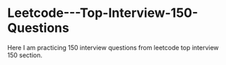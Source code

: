 # Leetcode---Top-Interview-150-Questions
Here I am practicing 150 interview questions from leetcode top interview 150 section.
